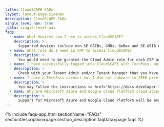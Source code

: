 ```yaml
---
title: CloudSCAPE FAQs
layout: layout-page-sidenav
description: CloudSCAPE FAQs
single_level_nav: true
_data: single-level-nav
faqs:
  - name: What devices can I use to access CloudSCAPE?
    description: >
      Supported devices include non-SE GSIBs, GMDs. GoMax and SE-GSIB devices are not supported.
  - name: What role do I need in CMP to access CloudSCAPE?
    description: >
      You would need to be granted the Cloud Admin role for each CSP account in CMP. A Tenant Admin would need to assign you that role.
  - name: I have successfully logged into CloudSCAPE with TechPass, but I am unable to view my CSP account(s).
    description: >
      Check with your Tenant Admin and/or Tenant Manager that you have been granted Cloud Admin privileges for the CSP account(s). 
  - name: I have a TechPass account but I did not onboard to SEED previously. How do I onboard to SEED now?
    description: >
      You may follow the instructions <a href="https://docs.developer.tech.gov.sg/docs/security-suite-for-engineering-endpoint-devices/prerequisites-for-onboarding?id=seed-provisioning" target="_blank">here</a>
  - name: Why are Microsoft Azure and Google Cloud Platform cloud accounts not listed in CloudSCAPE?
    description: >
      Support for Microsoft Azure and Google Cloud Platform will be available in future.
---
```


{% include faqs-app.html sectionName="FAQs" sectionDescription=page.section_description faqData=page.faqs %}
